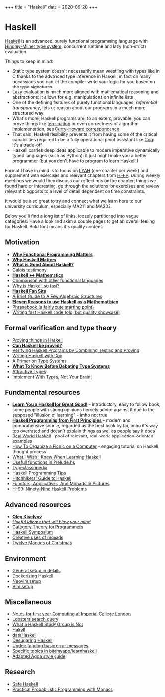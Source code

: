 +++
title = "Haskell"
date = 2020-06-20
+++

# Haskell

[Haskell](https://www.haskell.org/) is an advanced, purely functional programming language with [Hindley-Milner type system](https://en.wikipedia.org/wiki/Hindley%E2%80%93Milner_type_system), concurrent runtime and lazy (non-strict) evaluation.

Things to keep in mind:
- Static type system doesn't necessarily mean wrestling with types like in C thanks to the advanced type inference in Haskell: in fact on many occassions you can let the compiler write your logic for you based on the type signatures
- Lazy evaluation is much more aligned with mathematical reasoning and abstractions: it allows for e.g. manipulations on infinite lists
- One of the defining features of purely functional languages, _referential transparency_, lets us reason about our programs in a much more structured way
- What's more, Haskell programs are, to an extent, provable: you can prove things like [termination](https://en.wikipedia.org/wiki/Termination_analysis) or even correctness of algorithm implementation, see [Curry-Howard correspondence](https://en.wikipedia.org/wiki/Curry%E2%80%93Howard_correspondence)
- That said, Haskell flexibility prevents it from having some of the critical capabilities required to be a fully operational proof assistant like [Coq](https://coq.inria.fr/): it's a trade-off
- Haskell carries deep ideas applicable to modern imperative dynamically typed languages (such as Python): it just might make you a better programmer (but you don't have to program to learn Haskell!)

Format I have in mind is to focus on [LYAH](http://learnyouahaskell.com/chapters) (one chapter per week) and supplement with exercises and relevant chapters from [HFFP](http://haskellbook.com/). During weekly meetings we would then discuss our reflections on the chapter, things we found hard or interesting, go through the solutions for exercises and review relevant blogposts to a level of detail dependent on time constraints.

It would be also great to try and connect what we learn here to our university curriculum, especially MA211 and MA203.

Below you'll find a long list of links, loosely partitioned into vague categories. Have a look and skim a couple pages to get an overall feeling for Haskell. Bold font means it's quality content.

## Motivation

* [**Why Functional Programming Matters**](http://www.cse.chalmers.se/~rjmh/Papers/whyfp.pdf)
* [**Why Haskell Matters**](https://wiki.haskell.org/Why_Haskell_matters)
* [**What is Good About Haskell?**](https://doisinkidney.com/posts/2019-10-02-what-is-good-about-haskell.html)
* [Galois testimony](http://homepages.inf.ed.ac.uk/wadler/realworld/galois.html)
* [**Haskell <-> Mathematics**](https://wiki.haskell.org/Blog_articles/Mathematics)
* [Comparison with other functional languages](http://matt.might.net/articles/best-programming-languages/)
* [Why is Haskell so fast?](https://stackoverflow.com/a/35038374)
* [**Haskell Fan Site**](http://www-cs-students.stanford.edu/~blynn/haskell/)
* [A Brief Guide to A Few Algebraic Structures](https://argumatronic.com//posts/2019-06-21-algebra-cheatsheet.html)
* [**Eleven Reasons to use Haskell as a Mathematician**](http://blog.sigfpe.com/2006/01/eleven-reasons-to-use-haskell-as.html?m=1)
* [Phrasebook (a  fairly cute starting point)](https://typeclasses.com/phrasebook)
* [Writing fast Haskell code (old, but quality showcase)](https://github.com/bitemyapp/learnhaskell/blob/master/write_haskell_as_fast_as_c.md)

## Formal verification and type theory
* [Proving things in Haskell](https://blog.madsbuch.com/proving-stuff-in-haskell/)
* [**Can Haskell be proved?**](https://stackoverflow.com/questions/4077970/can-haskell-functions-be-proved-model-checked-verified-with-correctness-properti)
* [Verifying Haskell Programs by Combining Testing and Proving](http://www.cse.chalmers.se/~peterd/papers/Dallas.pdf)
* [Writing Haskell with Coq](https://www.cs.purdue.edu/homes/bendy/Fiat/FiatByteString.pdf)
* [A Primer on Type Systems](https://www.cs.uaf.edu/users/chappell/public_html/class/2018_spr/cs331/docs/types_primer.html)
* [**What To Know Before Debating Type Systems**](https://cdsmith.wordpress.com/2011/01/09/an-old-article-i-wrote/)
* [Attractive Types](http://okmij.org/ftp/Haskell/types.html)
* [Implement With Types, Not Your Brain!](https://reasonablypolymorphic.com/blog/typeholes/index.html)

## Fundamental resources
* [**Learn You a Haskell for Great Good!**](http://learnyouahaskell.com/chapters) - introductory, easy to follow book, some people with strong opinions fiercely advise against it due to the supposed "illusion of learning" - imho not true
* [**Haskell Programming from First Principles**](http://haskellbook.com/) - modern and comprahensive source, regarded as the best book by far, imho it's way too overrated and doesn't explain things as well as people say it does
* [Real World Haskell](http://book.realworldhaskell.org/read/) - pool of relevant, real-world application-oriented examples
* [How To Organize a Picnic on a Computer](http://lisperati.com/haskell/ht1.html) - engaging tutorial on Haskell thought process
* [What I Wish I Knew When Learning Haskell](http://dev.stephendiehl.com/hask/)
* [Usefull functions in Prelude.hs](https://www.cse.unsw.edu.au/~en1000/haskell/inbuilt.html)
* [Typeclassopedia](https://wiki.haskell.org/Typeclassopedia)
* [Haskell Programming Tips](https://wiki.haskell.org/Haskell_programming_tips)
* [Hitchhikers' Guide to Haskell](https://wiki.haskell.org/Hitchhikers_guide_to_Haskell)
* [Functors, Applicatives, And Monads In Pictures](http://adit.io/posts/2013-04-17-functors,_applicatives,_and_monads_in_pictures.html)
* [H-99: Ninety-Nine Haskell Problems](https://wiki.haskell.org/H-99:_Ninety-Nine_Haskell_Problems)

## Advanced resources
* [**Oleg Kiselyov**](http://okmij.org/ftp/)
* [_Useful Idioms that will blow your mind_](https://wiki.haskell.org/Blow_your_mind)
* [Category Theory for Programmers](https://bartoszmilewski.com/2014/10/28/category-theory-for-programmers-the-preface/)
* [Haskell Symposium](https://www.haskell.org/haskell-symposium/)
* [Creative uses of monads](https://stackoverflow.com/questions/412929/creative-uses-of-monads)
* [Twelve Monads of Christmas](https://medium.com/twelve-days-of-monad)

## Environment
* [General setup in details](https://caiorss.github.io/Functional-Programming/haskell/Haskell.html)
* [Dockerizing Haskell](https://mmhaskell.com/blog/2018/4/25/dockerizing-our-haskell-app)
* [Neovim setup](https://blog.jez.io/haskell-development-with-neovim/)
* [Vim setup](http://www.stephendiehl.com/posts/vim_2016.html)

## Miscellaneous
* [Notes for first year Computing at Imperial College London](https://github.com/jordanspooner/ic-first-year-notes)
* [Lobsters search query](https://lobste.rs/search?utf8=%E2%9C%93&q=haskell&what=stories&order=relevance)
* [What a Haskell Study Group is Not](https://bitemyapp.com/blog/what-a-haskell-study-group-is-not/)
* [Hakyll](https://jaspervdj.be/hakyll/)
* [dataHaskell](http://www.datahaskell.org/)
* [Desugaring Haskell](http://www.haskellforall.com/2014/10/how-to-desugar-haskell-code.html)
* [Understanding basic error messages](http://ics.p.lodz.pl/~stolarek/_media/pl:research:stolarek_understanding_basic_haskell_error_messages.pdf)
* [Specific topics in bitemyapp/learnhaskell](https://github.com/bitemyapp/learnhaskell/blob/master/specific_topics.md)
* [Adapted Agda style guide](https://github.com/andreasabel/haskell-style-guide/blob/master/haskell-style.md)

## Research
* [Safe Haskell](https://www.microsoft.com/en-us/research/wp-content/uploads/2012/01/safe-haskell.pdf?from=https%3A%2F%2Fresearch.microsoft.com%2Fen-us%2Fum%2Fpeople%2Fsimonpj%2Fpapers%2Fsafe-haskell%2Fsafe-haskell.pdf)
* [Practical Probabilistic Programming with Monads](http://mlg.eng.cam.ac.uk/pub/pdf/SciGhaGor15.pdf)

